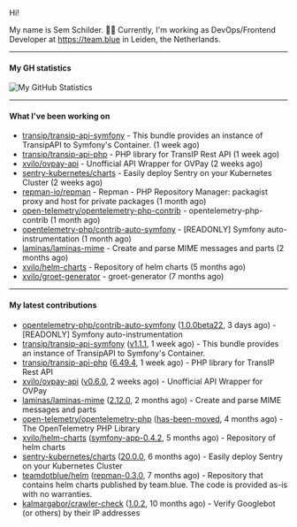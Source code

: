 Hi!

My name is Sem Schilder. 👋🏻 Currently, I'm working as DevOps/Frontend Developer at https://team.blue in Leiden, the Netherlands.

---

#### My GH statistics

![My GitHub Statistics](https://github-readme-stats.vercel.app/api?username=xvilo&show_icons=true&count_private=true&hide_title=true)

---

#### What I've been working on

- [transip/transip-api-symfony](https://github.com/transip/transip-api-symfony) - This bundle provides an instance of TransipAPI to Symfony&#39;s Container. (1 week ago)
- [transip/transip-api-php](https://github.com/transip/transip-api-php) - PHP library for TransIP Rest API (1 week ago)
- [xvilo/ovpay-api](https://github.com/xvilo/ovpay-api) - Unofficial API Wrapper for OVPay (2 weeks ago)
- [sentry-kubernetes/charts](https://github.com/sentry-kubernetes/charts) - Easily deploy Sentry on your Kubernetes Cluster (2 weeks ago)
- [repman-io/repman](https://github.com/repman-io/repman) - Repman - PHP Repository Manager: packagist proxy and host for private packages  (1 month ago)
- [open-telemetry/opentelemetry-php-contrib](https://github.com/open-telemetry/opentelemetry-php-contrib) - opentelemetry-php-contrib (1 month ago)
- [opentelemetry-php/contrib-auto-symfony](https://github.com/opentelemetry-php/contrib-auto-symfony) - [READONLY] Symfony auto-instrumentation (1 month ago)
- [laminas/laminas-mime](https://github.com/laminas/laminas-mime) - Create and parse MIME messages and parts (2 months ago)
- [xvilo/helm-charts](https://github.com/xvilo/helm-charts) - Repository of helm charts (5 months ago)
- [xvilo/groet-generator](https://github.com/xvilo/groet-generator) - groet-generator (7 months ago)

---

#### My latest contributions

- [opentelemetry-php/contrib-auto-symfony](https://github.com/opentelemetry-php/contrib-auto-symfony) ([1.0.0beta22](https://github.com/opentelemetry-php/contrib-auto-symfony/releases/tag/1.0.0beta22), 3 days ago) - [READONLY] Symfony auto-instrumentation
- [transip/transip-api-symfony](https://github.com/transip/transip-api-symfony) ([v1.1.1](https://github.com/transip/transip-api-symfony/releases/tag/v1.1.1), 1 week ago) - This bundle provides an instance of TransipAPI to Symfony&#39;s Container.
- [transip/transip-api-php](https://github.com/transip/transip-api-php) ([6.49.4](https://github.com/transip/transip-api-php/releases/tag/6.49.4), 1 week ago) - PHP library for TransIP Rest API
- [xvilo/ovpay-api](https://github.com/xvilo/ovpay-api) ([v0.6.0](https://github.com/xvilo/ovpay-api/releases/tag/v0.6.0), 2 weeks ago) - Unofficial API Wrapper for OVPay
- [laminas/laminas-mime](https://github.com/laminas/laminas-mime) ([2.12.0](https://github.com/laminas/laminas-mime/releases/tag/2.12.0), 2 months ago) - Create and parse MIME messages and parts
- [open-telemetry/opentelemetry-php](https://github.com/open-telemetry/opentelemetry-php) ([has-been-moved](https://github.com/open-telemetry/opentelemetry-php/releases/tag/has-been-moved), 4 months ago) - The OpenTelemetry PHP Library
- [xvilo/helm-charts](https://github.com/xvilo/helm-charts) ([symfony-app-0.4.2](https://github.com/xvilo/helm-charts/releases/tag/symfony-app-0.4.2), 5 months ago) - Repository of helm charts
- [sentry-kubernetes/charts](https://github.com/sentry-kubernetes/charts) ([20.0.0](https://github.com/sentry-kubernetes/charts/releases/tag/20.0.0), 6 months ago) - Easily deploy Sentry on your Kubernetes Cluster
- [teamdotblue/helm](https://github.com/teamdotblue/helm) ([repman-0.3.0](https://github.com/teamdotblue/helm/releases/tag/repman-0.3.0), 7 months ago) - Repository that contains helm charts published by team.blue. The code is provided as-is with no warranties.
- [kalmargabor/crawler-check](https://github.com/kalmargabor/crawler-check) ([1.0.2](https://github.com/kalmargabor/crawler-check/releases/tag/1.0.2), 10 months ago) - Verify Googlebot (or others) by their IP addresses
